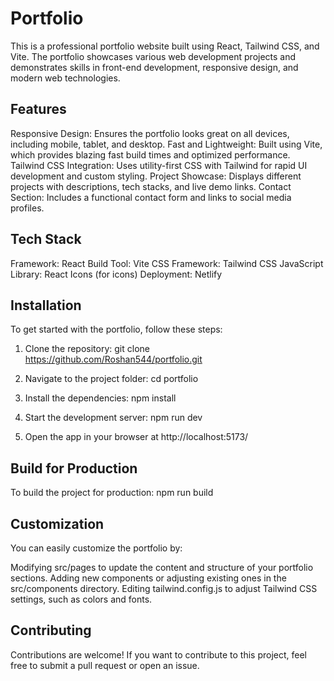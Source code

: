 # Portfolio

This is a professional portfolio website built using React, Tailwind CSS, and Vite. The portfolio showcases various web development projects and demonstrates skills in front-end development, responsive design, and modern web technologies.

## Features

Responsive Design: Ensures the portfolio looks great on all devices, including mobile, tablet, and desktop.
Fast and Lightweight: Built using Vite, which provides blazing fast build times and optimized performance.
Tailwind CSS Integration: Uses utility-first CSS with Tailwind for rapid UI development and custom styling.
Project Showcase: Displays different projects with descriptions, tech stacks, and live demo links.
Contact Section: Includes a functional contact form and links to social media profiles.

## Tech Stack

Framework: React
Build Tool: Vite
CSS Framework: Tailwind CSS
JavaScript Library: React Icons (for icons)
Deployment: Netlify 

## Installation

To get started with the portfolio, follow these steps:

1. Clone the repository:
   git clone https://github.com/Roshan544/portfolio.git
   
2. Navigate to the project folder:
   cd portfolio

3. Install the dependencies:
   npm install

4. Start the development server:
   npm run dev

5. Open the app in your browser at http://localhost:5173/

## Build for Production

To build the project for production:
   npm run build

## Customization

You can easily customize the portfolio by:

Modifying src/pages to update the content and structure of your portfolio sections.
Adding new components or adjusting existing ones in the src/components directory.
Editing tailwind.config.js to adjust Tailwind CSS settings, such as colors and fonts.

## Contributing

Contributions are welcome! If you want to contribute to this project, feel free to submit a pull request or open an issue.


